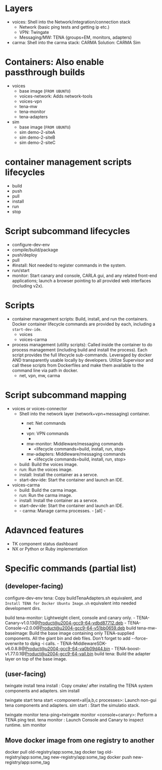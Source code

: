 # Layers
- voices: Shell into the Network/integration/connection stack
  - Network (basic ping tests and getting ip etc.)
  - VPN: Twingate
  - Messaging/MW: TENA (groups=EM, monitors, adapters)
- carma: Shell into the carma stack: CARMA Solution: CARMA Sim


# Containers: Also enable passthrough builds
- voices
    - base image (`FROM UBUNTU`)
    - voices-network: Adds network-tools
    - voices-vpn
    - tena-mw
    - tena-monitor
    - tena-adapters
- sim
    - base image (`FROM UBUNTU`)
    - sim demo-2-siteA
    - sim demo-2-siteB
    - sim demo-2-siteC


# container management scripts lifecycles
- build
- push
- pull
- install
- run
- stop


# Script subcommand lifecycles
- configure-dev-env
- compile/build/package
- push/deploy
- pull
- #install: Not needed to register commands in the system.
- run/start
- monitor: Start canary and console, CARLA gui, and any related front-end applications; launch a browser pointing to all provided web interfaces (including v2x).


# Scripts
- container management scripts: Build, install, and run the containers. Docker container lifecycle commands are provided by each, including a `start-dev-ide`.
  - voices
  - voices-carma
- process management (utility scripts): Called inside the container to do process management (including build and install the process). Each script provides the full lifecycle sub-commands. Leveraged by docker AND transparently usable locally by developers. Utilize Supervisor and call these scripts from Dockerfiles and make them available to the command line via path in docker.
  - net, vpn, mw, carma


# Script subcommand mapping
- voices or voices-connector <command>
  - <default command=sh or bash> Shell into the network layer (network+vpn+messaging) container.
    - net: Net commands
        - <lifecycle commands>
    - vpn: VPN commands
        - <lifecycle commands>
    - mw-monitor: Middleware/messaging commands
        - <lifecycle commands=build, install, run, stop>
    - mw-adapters: Middleware/messaging commands
        - <lifecycle commands=build, install, run, stop>
  - build: Build the voices image.
  - run: Run the voices image.
  - install: Install the container as a servce.
  - start-dev-ide: Start the container and launch an IDE.
- voices-carma
  - build: Build the carma image.
  - run: Run the carma image.
  - install: Install the container as a servce.
  - start-dev-ide: Start the container and launch an IDE.
  - <default command=sh>
    - carma: Manage carma processes.
        - [all] <group lifecycle commands refer to component `all`>
        - <component> <lifecycle command>


# Adavnced features
- TK component status dashboard
- NX or Python or Ruby implementation

# Specific commands (partial list)

## (developer-facing)
configure-dev-env tena: Copy buildTenaAdapters.sh equivalent, and `Install TENA for Docker Ubuntu Image.sh` equivalent into needed development dirs.

build tena-monitor: Lightweight client, console and canary only.
    - TENA-Canary-v1.0.13@Product@u2004-gcc9-64-vdbd87712.deb
    - TENA-Console-v2.0.0@Product@u2004-gcc9-64-v51bb0659.deb
build tena-mw-baseimage: Build the base image containing only TENA-supplied components. All the giant bin and deb files. Don't forget to add --force-overwrite to dpkg -i calls.
    - TENA-MiddlewareSDK-v6.0.8.B@Product@u2004-gcc9-64-va0b09d44.bin
    - TENA-boost-v1.77.0.1@Product@u2004-gcc9-64-vall.bin
build tena: Build the adapter layer on top of the base image.


## (user-facing)
twingate install <component>
tena install <component>: Copy cmake/ after installing the TENA system components and adapters.
sim install <component>

twingate start <component>
tena start <component=all|a,b,c processes>: Launch non-gui tena components and adapters.
sim start <component>: Start the simulatio stack.

twingate monitor <component>
tena-ping=twingate monitor <console+canary>: Perform a TENA ping test.
tena monitor <component>: Launch Console and Canary to inspect runtime.
sim monitor <component>


## Move docker image from one registry to another
docker pull old-registry/app:some_tag
docker tag old-registry/app:some_tag new-registry/app:some_tag
docker push new-registry/app:some_tag
